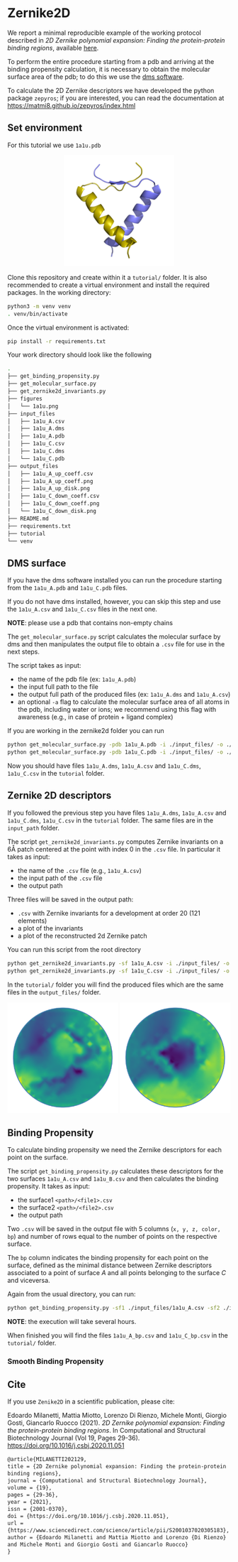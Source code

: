 # Zernike2D

We report a minimal reproducible example of the working protocol described in _2D Zernike polynomial expansion: Finding the protein-protein binding regions_, available <a href="https://www.sciencedirect.com/science/article/pii/S2001037020305183">here</a>.

To perform the entire procedure starting from a pdb and arriving at the binding propensity calculation, it is necessary to obtain the molecular surface area of the pdb; to do this we use the <a href="https://www.cgl.ucsf.edu/Overview/software.html#dms">dms software</a>.

To calculate the 2D Zernike descriptors we have developed the python package `zepyros`; if you are interested, you can read the documentation at <a href="https://matmi8.github.io/zepyros/index.html">https://matmi8.github.io/zepyros/index.html</a>


## Set environment
For this tutorial we use `1a1u.pdb`
<p align="center">
    <img src="figures/1a1u.png" width="250" height="250">
</p>

Clone this repository and create within it a `tutorial/` folder. 
It is also recommended to create a virtual environment and install the required packages. In the working directory:
```bash
python3 -m venv venv
. venv/bin/activate
```

Once the virtual environment is activated:
```bash
pip install -r requirements.txt
```

Your work directory should look like the following
```bash
.
├── get_binding_propensity.py
├── get_molecular_surface.py
├── get_zernike2d_invariants.py
├── figures
│   └── 1a1u.png
├── input_files
│   ├── 1a1u_A.csv
│   ├── 1a1u_A.dms
│   ├── 1a1u_A.pdb
│   ├── 1a1u_C.csv
│   ├── 1a1u_C.dms
│   └── 1a1u_C.pdb
├── output_files
│   ├── 1a1u_A_up_coeff.csv
│   ├── 1a1u_A_up_coeff.png
│   ├── 1a1u_A_up_disk.png
│   ├── 1a1u_C_down_coeff.csv
│   ├── 1a1u_C_down_coeff.png
│   └── 1a1u_C_down_disk.png
├── README.md
├── requirements.txt
├── tutorial
└── venv
```

## DMS surface
If you have the dms software installed you can run the procedure starting from the `1a1u_A.pdb` and `1a1u_C.pdb` files. 

If you do not have dms installed, however, you can skip this step and use the `1a1u_A.csv` and `1a1u_C.csv` files in the next one.

**NOTE**: please use a pdb that contains non-empty chains

The `get_molecular_surface.py` script calculates the molecular surface by dms and then manipulates the output file to obtain a `.csv` file for use in the next steps.

The script takes as input:
- the name of the pdb file (ex: `1a1u_A.pdb`)
- the input full path to the file
- the output full path of the produced files (ex: `1a1u_A.dms` and `1a1u_A.csv`)
- an optional `-a` flag to calculate the molecular surface area of all atoms in the pdb, including water or ions; we recommend using this flag with awareness (e.g., in case of protein + ligand complex)

If you are working in the zernike2d folder you can run

```bash
python get_molecular_surface.py -pdb 1a1u_A.pdb -i ./input_files/ -o ./tutorial/
python get_molecular_surface.py -pdb 1a1u_C.pdb -i ./input_files/ -o ./tutorial/
```

Now you should have files `1a1u_A.dms`, `1a1u_A.csv` and `1a1u_C.dms`, `1a1u_C.csv` in the `tutorial` folder.


## Zernike 2D descriptors
If you followed the previous step you have files `1a1u_A.dms`, `1a1u_A.csv` and `1a1u_C.dms`, `1a1u_C.csv` in the `tutorial` folder. The same files are in the `input_path` folder.

The script `get_zernike2d_invariants.py` computes Zernike invariants on a 6Å patch centered at the point with index 0 in the `.csv` file. In particular it takes as input:
- the name of the `.csv` file (e.g., `1a1u_A.csv`)
- the input path of the `.csv` file
- the output path

Three files will be saved in the output path:
- `.csv` with Zernike invariants for a development at order 20 (121 elements)
- a plot of the invariants
- a plot of the reconstructed 2d Zernike patch

You can run this script from the root directory
```bash
python get_zernike2d_invariants.py -sf 1a1u_A.csv -i ./input_files/ -o ./tutorial/ -v 1
python get_zernike2d_invariants.py -sf 1a1u_C.csv -i ./input_files/ -o ./tutorial/ -v -1
```

In the `tutorial/` folder you will find the produced files which are the same files in the `output_files/` folder.

<p align="center">
  <img src="output_files/1a1u_A_up_disk.png" width="250" />
  <img src="output_files/1a1u_C_down_disk.png" width="250" /> 
</p>


## Binding Propensity
To calculate binding propensity we need the Zernike descriptors for each point on the surface. 

The script `get_binding_propensity.py` calculates these descriptors for the two surfaces `1a1u_A.csv` and `1a1u_B.csv` and then calculates the binding propensity. It takes as input:
- the surface1 `<path>/<file1>.csv`
- the surface2 `<path>/<file2>.csv`
- the output path

Two `.csv` will be saved in the output file with 5 columns (`x, y, z, color, bp`) and number of rows equal to the number of points on the respective surface.

The `bp` column indicates the binding propensity for each point on the surface, defined as the minimal distance between Zernike descriptors associated to a point of surface _A_ and all points belonging to the surface _C_ and viceversa.

Again from the usual directory, you can run:
```bash
python get_binding_propensity.py -sf1 ./input_files/1a1u_A.csv -sf2 ./input_files/1a1u_C.csv -o ./output_files/
```

**NOTE**: the execution will take several hours.

When finished you will find the files `1a1u_A_bp.csv` and `1a1u_C_bp.csv` in the `tutorial/` folder.


### Smooth Binding Propensity



## Cite
If you use `Zenike2D` in a scientific publication, please cite:

Edoardo Milanetti, Mattia Miotto, Lorenzo Di Rienzo, Michele Monti, Giorgio Gosti, Giancarlo Ruocco (2021). _2D Zernike polynomial expansion: Finding the protein-protein binding regions_. In
Computational and Structural Biotechnology Journal (Vol 19, Pages 29-36).\
https://doi.org/10.1016/j.csbj.2020.11.051

```
@article{MILANETTI202129,
title = {2D Zernike polynomial expansion: Finding the protein-protein binding regions},
journal = {Computational and Structural Biotechnology Journal},
volume = {19},
pages = {29-36},
year = {2021},
issn = {2001-0370},
doi = {https://doi.org/10.1016/j.csbj.2020.11.051},
url = {https://www.sciencedirect.com/science/article/pii/S2001037020305183},
author = {Edoardo Milanetti and Mattia Miotto and Lorenzo {Di Rienzo} and Michele Monti and Giorgio Gosti and Giancarlo Ruocco}
}
```